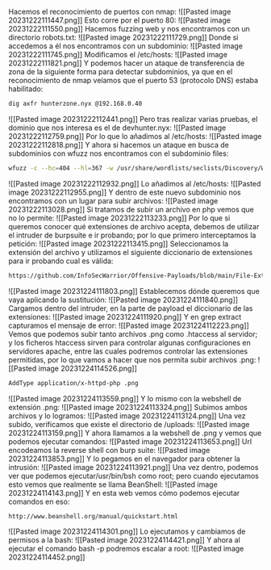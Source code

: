 Hacemos el reconocimiento de puertos con nmap:
![[Pasted image 20231222111447.png]]
Esto corre por el puerto 80:
![[Pasted image 20231222111550.png]]
Hacemos fuzzing web y nos encontramos con un directorio robots.txt:
![[Pasted image 20231222111729.png]]
Donde si accedemos a él nos encontramos con un subdominio:
![[Pasted image 20231222111745.png]]
Modificamos el /etc/hosts:
![[Pasted image 20231222111821.png]]
Y podemos hacer un ataque de transferencia de zona de la siguiente forma para detectar subdominios, ya que en el reconocimiento de nmap veíamos que el puerto 53 (protocolo DNS) estaba habilitado:
```bash
dig axfr hunterzone.nyx @192.168.0.40
```
![[Pasted image 20231222112441.png]]
Pero tras realizar varias pruebas, el dominio que nos interesa es el de devhunter.nyx:
![[Pasted image 20231222112759.png]]
Por lo que lo añadimos al /etc/hosts:
![[Pasted image 20231222112818.png]]
Y ahora si hacemos un ataque en busca de subdominios con wfuzz nos encontramos con el subdominio files:
```bash
wfuzz -c --hc=404 --hl=367 -w /usr/share/wordlists/seclists/Discovery/Web-Content/directory-list-lowercase-2.3-medium.txt -H "Host: FUZZ.devhunter.nyx" -u 192.168.0.40
```
![[Pasted image 20231222112932.png]]
Lo añadimos al /etc/hosts:
![[Pasted image 20231222112955.png]]
Y dentro de este nuevo subdominio nos encontramos con un lugar para subir archivos:
![[Pasted image 20231222113028.png]]
Si tratamos de subir un archivo en php vemos que no lo permite:
![[Pasted image 20231222113233.png]]
Por lo que si queremos conocer qué extensiones de archivo acepta, debemos de utilizar el intruder de burpsuite e ir probando; por lo que primero interceptamos la petición:
![[Pasted image 20231222113415.png]]
Seleccionamos la extensión del archivo y utilizamos el siguiente diccionario de extensiones para ir probando cual es válida:
```bash
https://github.com/InfoSecWarrior/Offensive-Payloads/blob/main/File-Extensions-Wordlist.txt
```
![[Pasted image 20231224111803.png]]
Establecemos dónde queremos que vaya aplicando la sustitución:
![[Pasted image 20231224111840.png]]
Cargamos dentro del intruder, en la parte de payload el diccionario de las extensiones:
![[Pasted image 20231224111920.png]]
Y en grep extract capturamos el mensaje de error:
![[Pasted image 20231224112223.png]]
Vemos que podemos subir tanto archivos .png como .htaccess al servidor; y los ficheros htaccess sirven para controlar algunas configuraciones en servidores apache, entre las cuales podremos controlar las extensiones permitidas, por lo que vamos a hacer que nos permita subir archivos .png:
![[Pasted image 20231224114526.png]]
```bash
AddType application/x-httpd-php .png
```
![[Pasted image 20231224113559.png]]
Y lo mismo con la webshell de extensión .png:
![[Pasted image 20231224113324.png]]
Subimos ambos archivos y lo logramos:
![[Pasted image 20231224113124.png]]
Una vez subido, verificamos que existe el directorio de /uploads:
![[Pasted image 20231224113159.png]]
Y ahora llamamos a la webshell de .png y vemos que podemos ejecutar comandos:
![[Pasted image 20231224113653.png]]
Url encodeamos la reverse shell con burp suite:
![[Pasted image 20231224113853.png]]
Y lo pegamos en el navegador para obtener la intrusión:
![[Pasted image 20231224113921.png]]
Una vez dentro, podemos ver que podemos ejecutar/usr/bin/bsh como root; pero cuando ejecutamos esto vemos que realmente se llama BeanShell:
![[Pasted image 20231224114143.png]]
Y en esta web vemos cómo podemos ejecutar comandos en eso:
```bash
http://www.beanshell.org/manual/quickstart.html
```
![[Pasted image 20231224114301.png]]
Lo ejecutamos y cambiamos de permisos a la bash:
![[Pasted image 20231224114421.png]]
Y ahora al ejecutar el comando bash -p podremos escalar a root:
![[Pasted image 20231224114452.png]]

